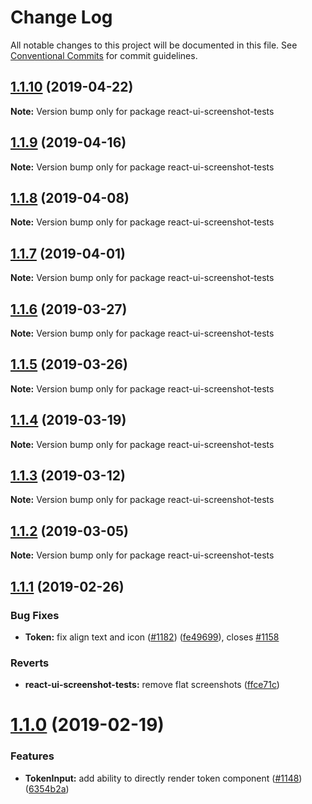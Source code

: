 # Change Log

All notable changes to this project will be documented in this file.
See [Conventional Commits](https://conventionalcommits.org) for commit guidelines.

## [1.1.10](https://github.com/skbkontur/retail-ui/compare/react-ui-screenshot-tests@1.1.9...react-ui-screenshot-tests@1.1.10) (2019-04-22)

**Note:** Version bump only for package react-ui-screenshot-tests





## [1.1.9](https://github.com/skbkontur/retail-ui/compare/react-ui-screenshot-tests@1.1.8...react-ui-screenshot-tests@1.1.9) (2019-04-16)

**Note:** Version bump only for package react-ui-screenshot-tests





## [1.1.8](https://github.com/skbkontur/retail-ui/compare/react-ui-screenshot-tests@1.1.7...react-ui-screenshot-tests@1.1.8) (2019-04-08)

**Note:** Version bump only for package react-ui-screenshot-tests





## [1.1.7](https://github.com/skbkontur/retail-ui/compare/react-ui-screenshot-tests@1.1.6...react-ui-screenshot-tests@1.1.7) (2019-04-01)

**Note:** Version bump only for package react-ui-screenshot-tests





## [1.1.6](https://github.com/skbkontur/retail-ui/compare/react-ui-screenshot-tests@1.1.5...react-ui-screenshot-tests@1.1.6) (2019-03-27)

**Note:** Version bump only for package react-ui-screenshot-tests





## [1.1.5](https://github.com/skbkontur/retail-ui/compare/react-ui-screenshot-tests@1.1.4...react-ui-screenshot-tests@1.1.5) (2019-03-26)

**Note:** Version bump only for package react-ui-screenshot-tests





## [1.1.4](https://github.com/skbkontur/retail-ui/compare/react-ui-screenshot-tests@1.1.3...react-ui-screenshot-tests@1.1.4) (2019-03-19)

**Note:** Version bump only for package react-ui-screenshot-tests





## [1.1.3](https://github.com/skbkontur/retail-ui/compare/react-ui-screenshot-tests@1.1.2...react-ui-screenshot-tests@1.1.3) (2019-03-12)

**Note:** Version bump only for package react-ui-screenshot-tests





## [1.1.2](https://github.com/skbkontur/retail-ui/compare/react-ui-screenshot-tests@1.1.1...react-ui-screenshot-tests@1.1.2) (2019-03-05)

**Note:** Version bump only for package react-ui-screenshot-tests

## [1.1.1](https://github.com/skbkontur/retail-ui/compare/react-ui-screenshot-tests@1.1.0...react-ui-screenshot-tests@1.1.1) (2019-02-26)

### Bug Fixes

- **Token:** fix align text and icon ([#1182](https://github.com/skbkontur/retail-ui/issues/1182)) ([fe49699](https://github.com/skbkontur/retail-ui/commit/fe49699)), closes [#1158](https://github.com/skbkontur/retail-ui/issues/1158)

### Reverts

- **react-ui-screenshot-tests:** remove flat screenshots ([ffce71c](https://github.com/skbkontur/retail-ui/commit/ffce71c))

# [1.1.0](https://github.com/skbkontur/retail-ui/compare/react-ui-screenshot-tests@1.0.0...react-ui-screenshot-tests@1.1.0) (2019-02-19)

### Features

- **TokenInput:** add ability to directly render token component ([#1148](https://github.com/skbkontur/retail-ui/issues/1148)) ([6354b2a](https://github.com/skbkontur/retail-ui/commit/6354b2a))
